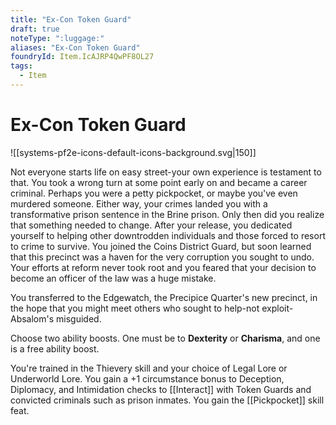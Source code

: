```yaml
---
title: "Ex-Con Token Guard"
draft: true
noteType: ":luggage:"
aliases: "Ex-Con Token Guard"
foundryId: Item.IcAJRP4QwPF8OL27
tags:
  - Item
---
```


# Ex-Con Token Guard
![[systems-pf2e-icons-default-icons-background.svg|150]]

Not everyone starts life on easy street-your own experience is testament to that. You took a wrong turn at some point early on and became a career criminal. Perhaps you were a petty pickpocket, or maybe you've even murdered someone. Either way, your crimes landed you with a transformative prison sentence in the Brine prison. Only then did you realize that something needed to change. After your release, you dedicated yourself to helping other downtrodden individuals and those forced to resort to crime to survive. You joined the Coins District Guard, but soon learned that this precinct was a haven for the very corruption you sought to undo. Your efforts at reform never took root and you feared that your decision to become an officer of the law was a huge mistake.

You transferred to the Edgewatch, the Precipice Quarter's new precinct, in the hope that you might meet others who sought to help-not exploit-Absalom's misguided.

Choose two ability boosts. One must be to **Dexterity** or **Charisma**, and one is a free ability boost.

You're trained in the Thievery skill and your choice of Legal Lore or Underworld Lore. You gain a +1 circumstance bonus to Deception, Diplomacy, and Intimidation checks to [[Interact]] with Token Guards and convicted criminals such as prison inmates. You gain the [[Pickpocket]] skill feat.
